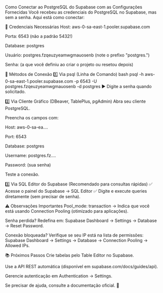 Como Conectar ao PostgreSQL do Supabase com as Configurações Fornecidas
Você recebeu as credenciais do PostgreSQL no Supabase, mas sem a senha. Aqui está como conectar:

📌 Credenciais Necessárias
Host: aws-0-sa-east-1.pooler.supabase.com

Porta: 6543 (não a padrão 5432!)

Database: postgres

Usuário: postgres.fzqeuzyeamwgmauosenb (note o prefixo "postgres.")

Senha: (a que você definiu ao criar o projeto ou resetou depois)

🔧 Métodos de Conexão
1️⃣ Via psql (Linha de Comando)
bash
psql -h aws-0-sa-east-1.pooler.supabase.com -p 6543 -U postgres.fzqeuzyeamwgmauosenb -d postgres
▶ Digite a senha quando solicitado.

2️⃣ Via Cliente Gráfico (DBeaver, TablePlus, pgAdmin)
Abra seu cliente PostgreSQL.

Preencha os campos com:

Host: aws-0-sa-ea....

Port: 6543

Database: postgres

Username: postgres.fz....

Password: (sua senha)

Teste a conexão.

3️⃣ Via SQL Editor do Supabase (Recomendado para consultas rápidas)
✅ Acesse o painel do Supabase → SQL Editor
✅ Digite e execute queries diretamente (sem precisar de senha).

⚠️ Observações Importantes
Pool_mode: transaction → Indica que você está usando Connection Pooling (otimizado para aplicações).

Senha perdida? Redefina em:
Supabase Dashboard → Settings → Database → Reset Password.

Conexão bloqueada? Verifique se seu IP está na lista de permissões:
Supabase Dashboard → Settings → Database → Connection Pooling → Allowed IPs.

📚 Próximos Passos
Crie tabelas pelo Table Editor no Supabase.

Use a API REST automática (disponível em supabase.com/docs/guides/api).

Gerencie autenticação em Authentication → Settings.

Se precisar de ajuda, consulte a documentação oficial. 🚀